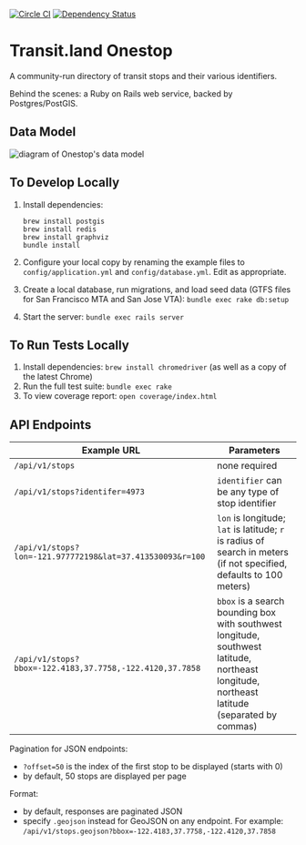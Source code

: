 [![Circle CI](https://circleci.com/gh/transit-land/onestop.png?style=badge)](https://circleci.com/gh/transit-land/onestop)
[![Dependency Status](https://gemnasium.com/transit-land/onestop.svg)](https://gemnasium.com/transit-land/onestop)

# Transit.land Onestop

A community-run directory of transit stops and their various identifiers.

Behind the scenes: a Ruby on Rails web service, backed by Postgres/PostGIS.

## Data Model

![diagram of Onestop's data model](https://rawgit.com/transit-land/onestop/master/doc/data-model.svg)

## To Develop Locally

1. Install dependencies:

    ````
    brew install postgis
    brew install redis
    brew install graphviz
    bundle install
    ````

2. Configure your local copy by renaming the example files to `config/application.yml` and `config/database.yml`. Edit as appropriate.

3. Create a local database, run migrations, and load seed data (GTFS files for San Francisco MTA and San Jose VTA): `bundle exec rake db:setup`

4. Start the server: `bundle exec rails server`

## To Run Tests Locally

1. Install dependencies: `brew install chromedriver` (as well as a copy of the latest Chrome)
2. Run the full test suite: `bundle exec rake`
3. To view coverage report: `open coverage/index.html`

## API Endpoints

Example URL  | Parameters
---------------|------------
`/api/v1/stops` | none required
`/api/v1/stops?identifer=4973` | `identifier` can be any type of stop identifier
`/api/v1/stops?lon=-121.977772198&lat=37.413530093&r=100` | `lon` is longitude; `lat` is latitude; `r` is radius of search in meters (if not specified, defaults to 100 meters)
`/api/v1/stops?bbox=-122.4183,37.7758,-122.4120,37.7858` | `bbox` is a search bounding box with southwest longitude, southwest latitude, northeast longitude, northeast latitude (separated by commas)

Pagination for JSON endpoints:
- `?offset=50` is the index of the first stop to be displayed (starts with 0)
- by default, 50 stops are displayed per page

Format:
- by default, responses are paginated JSON
- specify `.geojson` instead for GeoJSON on any endpoint. For example: `/api/v1/stops.geojson?bbox=-122.4183,37.7758,-122.4120,37.7858`
